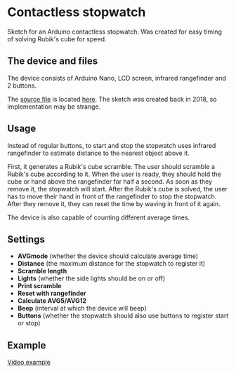 # Contactless stopwatch

Sketch for an Arduino contactless stopwatch. Was created for easy timing of solving Rubik's cube for speed.

## The device and files

The device consists of Arduino Nano, LCD screen, infrared rangefinder and 2 buttons.

The [source file](https://github.com/Petr1Furious/contactless-stopwatch/blob/main/contactless_stopwatch/contactless_stopwatch.ino) is located [here](https://github.com/Petr1Furious/contactless-stopwatch/blob/main/contactless_stopwatch). The sketch was created back in 2018, so implementation may be strange.

## Usage

Instead of regular buttons, to start and stop the stopwatch uses infrared rangefinder to estimate distance to the nearest object above it.

First, it generates a Rubik's cube scramble. The user should scramble a Rubik's cube according to it. When the user is ready, they should hold the cube or hand above the rangefinder for half a second. As soon as they remove it, the stopwatch will start. After the Rubik's cube is solved, the user has to move their hand in front of the rangefinder to stop the stopwatch. After they remove it, they can reset the time by waving in front of it again.

The device is also capable of counting different average times.

## Settings

- **AVGmode** (whether the device should calculate average time)
- **Distance** (the maximum distance for the stopwatch to register it)
- **Scramble length**
- **Lights** (whether the side lights should be on or off)
- **Print scramble**
- **Reset with rangefinder**
- **Calculate AVG5/AVG12**
- **Beep** (interval at which the device will beep)
- **Buttons** (whether the stopwatch should also use buttons to register start or stop)

## Example

[Video example](https://drive.google.com/file/d/1IDDDfMxg3gMu3BhMweaLgeMKTUUtbX27/view?usp=sharing)
